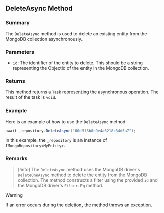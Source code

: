 ## DeleteAsync Method

### Summary

The `DeleteAsync` method is used to delete an existing entity from the MongoDB collection asynchronously.

### Parameters

- `id`: The identifier of the entity to delete. This should be a string representing the ObjectId of the entity in the MongoDB collection.

### Returns

This method returns a `Task` representing the asynchronous operation. The result of the task is `void`.

### Example

Here is an example of how to use the `DeleteAsync` method:

```csharp
await _repository.DeleteAsync("60d5f3b8c9e4a6218c34d5a7");
```

In this example, the `_repository` is an instance of `IMongoRepository<MyEntity>`.

### Remarks

> [!info]
> The `DeleteAsync` method uses the MongoDB driver's `DeleteOneAsync` method to delete the entity from the MongoDB collection. The method constructs a filter using the provided `id` and the MongoDB driver's `Filter.Eq` method.

> [!warning]
> If an error occurs during the deletion, the method throws an exception.
